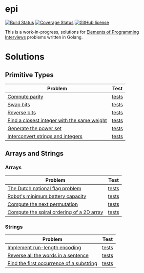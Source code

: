 epi
===

[![Build Status](https://travis-ci.org/mrekucci/epi.svg)](https://travis-ci.org/mrekucci/epi)
[![Coverage Status](https://coveralls.io/repos/mrekucci/epi/badge.svg?branch=master)](https://coveralls.io/r/mrekucci/epi?branch=master)
[![GitHub license](https://img.shields.io/github/license/mashape/apistatus.svg)](LICENSE.txt)

This is a work-in-progress, solutions for [Elements of Programming Interviews][1] problems written in Golang.

Solutions
=========

Primitive Types
---------------

| Problem                                                  | Test         |
|----------------------------------------------------------|:------------:|
| [Compute parity][2]                                      | [tests][3]   |
| [Swap bits][4]                                           | [tests][5]   |
| [Reverse bits][6]                                        | [tests][7]   |
| [Find a closest integer with the same weight][8]         | [tests][9]   |
| [Generate the power set][10]                             | [tests][11]  |
| [Interconvert strings and integers][12]                  | [tests][13]  |

Arrays and Strings
------------------

### Arrays

| Problem                                                  | Test         |
|----------------------------------------------------------|:------------:|
| [The Dutch national flag problem][14]                    | [tests][15]  |
| [Robot's minimum battery capacity][16]                   | [tests][17]  |
| [Compute the next permutation][18]                       | [tests][19]  |
| [Compute the spiral ordering of a 2D array][20]          | [tests][21]  |

### Strings

| Problem                                                  | Test         |
|----------------------------------------------------------|:------------:|
| [Implement run-length encoding][22]                      | [tests][23]  |
| [Reverse all the words in a sentence][24]                | [tests][25]  |
| [Find the first occurrence of a substring][26]           | [tests][27]  |


[1]: http://elementsofprogramminginterviews.com
[2]: parity.go
[3]: parity_test.go
[4]: swapbits.go
[5]: swapbits_test.go
[6]: reversebits.go
[7]: reversebits_test.go
[8]: closestint.go
[9]: closestint_test.go
[10]: powerset.go
[11]: powerset_test.go
[12]: intstrconv.go
[13]: intstrconv_test.go
[14]: dutchflag.go
[15]: dutchflag_test.go
[16]: maxdiff.go
[17]: maxdiff_test.go
[18]: nextperm.go
[19]: nextperm_test.go
[20]: spiralmetrix.go
[21]: spiralmetrix_test.go
[22]: rlecompr.go
[23]: rlecompr_test.go
[24]: reversewords.go
[25]: reversewords_test.go
[26]: strindex.go
[27]: strindex_test.go
